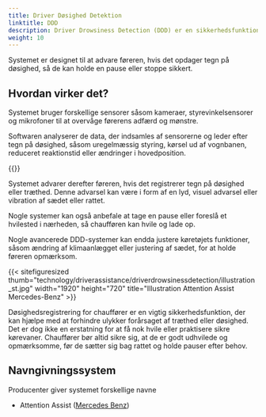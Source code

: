 ```yaml
---
title: Driver Døsighed Detektion
linktitle: DDD
description: Driver Drowsiness Detection (DDD) er en sikkerhedsfunktion i nogle moderne køretøjer, der bruger forskellige sensorer og algoritmer til at overvåge førerens niveau af årvågenhed og registrere tegn på døsighed eller træthed.
weight: 10
---
```

<!-- markdownlint-disable MD033 -->
Systemet er designet til at advare føreren, hvis det opdager tegn på døsighed, så de kan holde en pause eller stoppe sikkert.

## Hvordan virker det?

Systemet bruger forskellige sensorer såsom kameraer, styrevinkelsensorer og mikrofoner til at overvåge førerens adfærd og mønstre.

Softwaren analyserer de data, der indsamles af sensorerne og leder efter tegn på døsighed, såsom uregelmæssig styring, kørsel ud af vognbanen, reduceret reaktionstid eller ændringer i hovedposition.

{{<evkxdisplayaddarticle />}}

Systemet advarer derefter føreren, hvis det registrerer tegn på døsighed eller træthed. Denne advarsel kan være i form af en lyd, visuel advarsel eller vibration af sædet eller rattet.

Nogle systemer kan også anbefale at tage en pause eller foreslå et hvilested i nærheden, så chaufføren kan hvile og lade op.

Nogle avancerede DDD-systemer kan endda justere køretøjets funktioner, såsom ændring af klimaanlægget eller justering af sædet, for at holde føreren opmærksom.

{{< sitefiguresized thumb="technology/driverassistance/driverdrowsinessdetection/illustration_st.jpg" width="1920" height="720" title="Illustration Attention Assist Mercedes-Benz" >}}

Døsighedsregistrering for chauffører er en vigtig sikkerhedsfunktion, der kan hjælpe med at forhindre ulykker forårsaget af træthed eller døsighed. Det er dog ikke en erstatning for at få nok hvile eller praktisere sikre kørevaner. Chauffører bør altid sikre sig, at de er godt udhvilede og opmærksomme, før de sætter sig bag rattet og holde pauser efter behov.

## Navngivningssystem

Producenter giver systemet forskellige navne

- Attention Assist ([Mercedes Benz](../../../models/mercedes/))
